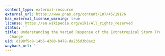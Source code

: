 ```yaml
---
content_type: external-resource
external_url: https://www.pnas.org/content/107/45/19176
has_external_license_warning: true
license: https://en.wikipedia.org/wiki/All_rights_reserved
status: ''
title: Understanding the Varied Response of the Extratropical Storm Tracks to Climate
  Change
uid: d198f5c8-14b5-4308-b478-da235d3b0ac2
wayback_url: ''
---
```

